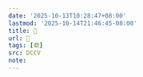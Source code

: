 ```yaml
---
date: '2025-10-13T10:28:47+08:00'
lastmod: '2025-10-14T21:46:45-08:00'
title: 􄕢
url: 􄕢
tags: [㰲]
src: DCCV
note:
---
```


